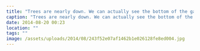 ```yaml
---
title: "Trees are nearly down. We can actually see the bottom of the garden. Time to buy an axe for the wood burner!"
caption: "Trees are nearly down. We can actually see the bottom of the garden. Time to buy an axe for the wood burner!"
date: 2014-08-20 00:23
location: ""
tags: ""
image: /assets/uploads/2014/08/243f52e07af1462b1e026128fe8ed004.jpg
---
```

